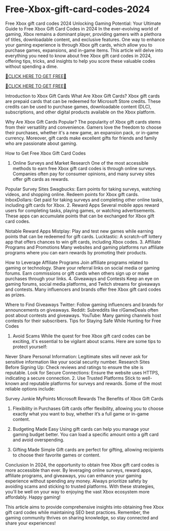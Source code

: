 # Free-Xbox-gift-card-codes-2024
Free Xbox gift card codes 2024
Unlocking Gaming Potential: Your Ultimate Guide to Free Xbox Gift Card Codes in 2024
In the ever-evolving world of gaming, Xbox remains a dominant player, providing gamers with a plethora of titles, downloadable content, and exclusive features. One way to enhance your gaming experience is through Xbox gift cards, which allow you to purchase games, expansions, and in-game items. This article will delve into everything you need to know about free Xbox gift card codes in 2024, offering tips, tricks, and insights to help you score these valuable codes without spending a dime.

[🔴CLICK HERE TO GET FREE🔴](https://tinyurl.com/24jbject)

[🔴CLICK HERE TO GET FREE🔴](https://tinyurl.com/24jbject)


Introduction to Xbox Gift Cards
What Are Xbox Gift Cards?
Xbox gift cards are prepaid cards that can be redeemed for Microsoft Store credits. These credits can be used to purchase games, downloadable content (DLC), subscriptions, and other digital products available on the Xbox platform.

Why Are Xbox Gift Cards Popular?
The popularity of Xbox gift cards stems from their versatility and convenience. Gamers love the freedom to choose their purchases, whether it's a new game, an expansion pack, or in-game currency. Moreover, gift cards make excellent gifts for friends and family who are passionate about gaming.

How to Get Free Xbox Gift Card Codes
1. Online Surveys and Market Research
One of the most accessible methods to earn free Xbox gift card codes is through online surveys. Companies often pay for consumer opinions, and many survey sites offer gift cards as rewards.

Popular Survey Sites
Swagbucks: Earn points for taking surveys, watching videos, and shopping online. Redeem points for Xbox gift cards.
InboxDollars: Get paid for taking surveys and completing other online tasks, including gift cards for Xbox.
2. Reward Apps
Several mobile apps reward users for completing tasks, playing games, or watching advertisements. These apps can accumulate points that can be exchanged for Xbox gift card codes.

Notable Reward Apps
Mistplay: Play and test new games while earning points that can be redeemed for gift cards.
Lucktastic: A scratch-off lottery app that offers chances to win gift cards, including Xbox codes.
3. Affiliate Programs and Promotions
Many websites and gaming platforms run affiliate programs where you can earn rewards by promoting their products.

How to Leverage Affiliate Programs
Join affiliate programs related to gaming or technology.
Share your referral links on social media or gaming forums.
Earn commissions or gift cards when others sign up or make purchases through your links.
4. Giveaways and Contests
Keep an eye on gaming forums, social media platforms, and Twitch streams for giveaways and contests. Many influencers and brands offer free Xbox gift card codes as prizes.

Where to Find Giveaways
Twitter: Follow gaming influencers and brands for announcements on giveaways.
Reddit: Subreddits like r/GameDeals often post about contests and giveaways.
YouTube: Many gaming channels host contests for their subscribers.
Tips for Staying Safe While Hunting for Free Codes
1. Avoid Scams
While the quest for free Xbox gift card codes can be exciting, it's essential to be vigilant about scams. Here are some tips to protect yourself:

Never Share Personal Information: Legitimate sites will never ask for sensitive information like your social security number.
Research Sites Before Signing Up: Check reviews and ratings to ensure the site is reputable.
Look for Secure Connections: Ensure the website uses HTTPS, indicating a secure connection.
2. Use Trusted Platforms
Stick to well-known and reputable platforms for surveys and rewards. Some of the most reliable options include:

Survey Junkie
MyPoints
Microsoft Rewards
The Benefits of Xbox Gift Cards
1. Flexibility in Purchases
Gift cards offer flexibility, allowing you to choose exactly what you want to buy, whether it’s a full game or in-game content.

2. Budgeting Made Easy
Using gift cards can help you manage your gaming budget better. You can load a specific amount onto a gift card and avoid overspending.

3. Gifting Made Simple
Gift cards are perfect for gifting, allowing recipients to choose their favorite games or content.

Conclusion
In 2024, the opportunity to obtain free Xbox gift card codes is more accessible than ever. By leveraging online surveys, reward apps, affiliate programs, and giveaways, you can enhance your gaming experience without spending any money. Always prioritize safety by avoiding scams and sticking to trusted platforms. With these strategies, you'll be well on your way to enjoying the vast Xbox ecosystem more affordably. Happy gaming!

This article aims to provide comprehensive insights into obtaining free Xbox gift card codes while maintaining SEO best practices. Remember, the gaming community thrives on sharing knowledge, so stay connected and share your experiences!
